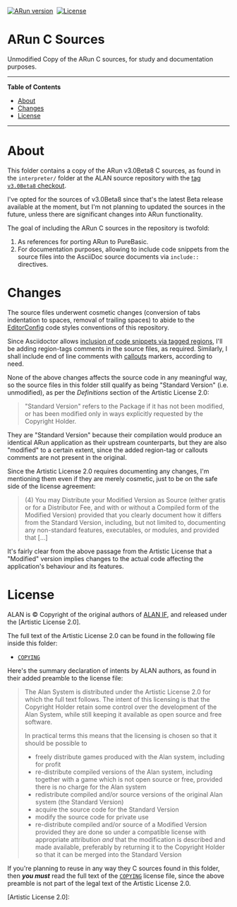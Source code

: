 [![ARun version][arun badge]][arun link]&nbsp;
[![License][license badge]][COPYING]

# ARun C Sources

Unmodified Copy of the ARun C sources, for study and documentation purposes.

-----

**Table of Contents**

<!-- MarkdownTOC autolink="true" bracket="round" autoanchor="false" lowercase="only_ascii" uri_encoding="true" levels="1,2,3" -->

- [About](#about)
- [Changes](#changes)
- [License](#license)

<!-- /MarkdownTOC -->

-----

# About

This folder contains a copy of the ARun v3.0Beta8 C sources, as found in the `interpreter/` folder at the ALAN source repository with the [tag `v3.0Beta8` checkout][arun link].

I've opted for the sources of v3.0Beta8 since that's the latest Beta release available at the moment, but I'm not planning to updated the sources in the future, unless there are significant changes into ARun functionality.

The goal of including the ARun C sources in the repository is twofold:

1. As references for porting ARun to PureBasic.
2. For documentation purposes, allowing to include code snippets from the source files into the AsciiDoc source documents via `include::` directives.

# Changes

The source files underwent cosmetic changes (conversion of tabs indentation to spaces, removal of trailing spaces) to abide to the [EditorConfig] code styles conventions of this repository.

Since Asciidoctor allows [inclusion of code snippets via tagged regions], I'll be adding region-tags comments in the source files, as required.
Similarly, I shall include end of line comments with [callouts] markers, according to need.

None of the above changes affects the source code in any meaningful way, so the source files in this folder still qualify as being "Standard Version" (i.e. unmodified), as per the _Definitions_ section of the Artistic License 2.0:

> "Standard Version" refers to the Package if it has not been modified, or has been modified only in ways explicitly requested by the Copyright Holder.

They are "Standard Version" because their compilation would produce an identical ARun application as their upstream counterparts, but they are also "modified" to a certain extent, since the added region-tag or callouts comments are not present in the original.

Since the Artistic License 2.0 requires documenting any changes, I'm mentioning them even if they are merely cosmetic, just to be on the safe side of the license agreement:

> (4) You may Distribute your Modified Version as Source (either gratis or for a Distributor Fee, and with or without a Compiled form of the Modified Version) provided that you clearly document how it differs from the Standard Version, including, but not limited to, documenting any non-standard features,
executables, or modules, and provided that [...]

It's fairly clear from the above passage from the Artistic License that a "Modified" version implies changes to the actual code affecting the application's behaviour and its features.

# License

ALAN is &copy; Copyright of the original authors of [ALAN IF], and released under the [Artistic License 2.0].

The full text of the Artistic License 2.0 can be found in the following file inside this folder:

- [`COPYING`][COPYING]

Here's the summary declaration of intents by ALAN authors, as found in their added preamble to the license file:

> The Alan System is distributed under the Artistic License 2.0 for which the full text follows. The intent of this licensing is that the Copyright Holder retain some control over the development of the Alan System, while still keeping it available as open source and free software.
>
> In practical terms this means that the licensing is chosen so that it should be possible to
>
> - freely distribute games produced with the Alan system, including for profit
> - re-distribute compiled versions of the Alan system, including together with a game which is not open source or free, provided there is no charge for the
>   Alan system
> - redistribute compiled and/or source versions of the original Alan system (the Standard Version)
> - acquire the source code for the Standard Version
> - modify the source code for private use
> - re-distribute compiled and/or source of a Modified Version provided they are done so under a compatible license with appropriate attribution *and* that the modification is described and made available, preferably by returning it to
>   the Copyright Holder so that it can be merged into the Standard Version

If you're planning to reuse in any way they C sources found in this folder, then **_you must_** read the full text of the [`COPYING`][COPYING] license file, since the above preamble is not part of the legal text of the Artistic License 2.0.


<!-----------------------------------------------------------------------------
                               REFERENCE LINKS
------------------------------------------------------------------------------>

[Alan IF]: https://www.alanif.se/ "Visit the Alan website"
[ALAN source repository]: https://github.com/alan-if/alan "Visit ALAN source repository at GitHub"
[EditorConfig]: https://editorconfig.org "Visit EditorConfig website"
[Artistic License 2.0]:

<!-- Asciidoctor -->

[callouts]: https://docs.asciidoctor.org/asciidoc/latest/verbatim/callouts/
[inclusion of code snippets via tagged regions]: https://docs.asciidoctor.org/asciidoc/latest/directives/include-tagged-regions/ "AsciiDoc Language Documentation » Include Content by Tagged Regions"

<!-- badges -->

[arun badge]: https://img.shields.io/badge/ARun-3.0beta8-yellow
[arun link]: https://github.com/alan-if/alan/tree/v3.0beta8/interpreter "View ARun 3.0beta8 sources at upstream GitHub repository"
[license badge]: https://img.shields.io/badge/License-Artistic_License_2.0-blue

<!-- project files -->

[COPYING]: ./COPYING "Read the Artistic License 2.0"

<!-- EOF -->
